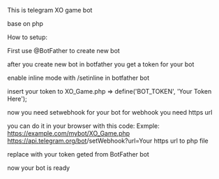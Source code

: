 This is telegram XO game bot

base on php

How to setup:

First use @BotFather to create new bot

after you create new bot in botfather you get a token for your bot

enable inline mode with /setinline in botfather bot

insert your token to XO_Game.php => define('BOT_TOKEN', 'Your Token Here');

now you need setwebhook for your bot
for webhook you need https url

you can do it in your browser with this code:
Exmple: https://example.com/mybot/XO_Game.php
https://api.telegram.org/bot<botToken>/setWebhook?url=Your https url to php file

replace <botToken> with your token geted from BotFather bot

now your bot is ready